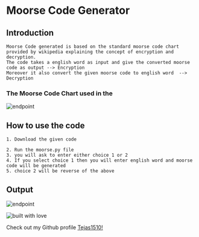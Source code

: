 # Moorse Code Generator

## Introduction
```
Moorse Code generated is based on the standard moorse code chart provided by wikipedia explaining the concept of encryption and decryption.
The code takes a english word as input and give the converted moorse code as output --> Encryption
Moreover it also convert the given moorse code to english word  --> Decryption
```
### The Moorse Code Chart used in the

![endpoint](https://github.com/Tejas1510/hacking-tools-scripts/blob/moorse/Python/MoorseCodeGenerator/images/image1.png)

## How to use the code
```
1. Download the given code

2. Run the moorse.py file
3. you will ask to enter either choice 1 or 2
4. If you select choice 1 then you will enter english word and moorse code will be generated
5. choice 2 will be reverse of the above
```
## Output

![endpoint](https://github.com/Tejas1510/hacking-tools-scripts/blob/moorse/Python/MoorseCodeGenerator/images/image2.png)

![built with love](https://forthebadge.com/images/badges/built-with-love.svg)

Check out my Github profile [Tejas1510!](https://github.com/Tejas1510)
